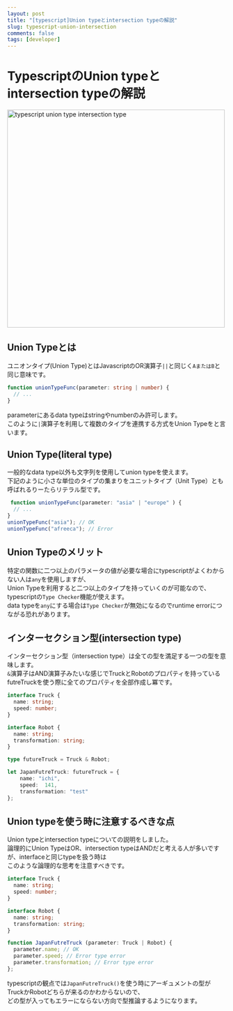 ```yaml
---
layout: post
title: "[typescript]Union typeとintersection typeの解説"
slug: typescript-union-intersection
comments: false
tags: [developer]
---
```

# TypescriptのUnion typeとintersection typeの解説
<img src="https://drive.google.com/uc?export=view&id=1GDoTF_NzXa5Vfgc-63SX7EoVypdn3Rov" alt="typescript union type intersection type"  width="500" >


## Union Typeとは
ユニオンタイプ(Union Type)とはJavascriptのOR演算子`||`と同じく`AまたはB`と同じ意味です。  
```typescript
function unionTypeFunc(parameter: string | number) {
  // ...
}
```
parameterにあるdata typeはstringやnumberのみ許可します。  
このように`|`演算子を利用して複数のタイプを連携する方式をUnion Typeをと言います。  

## Union Type(literal type)
一般的なdata type以外も文字列を使用してunion typeを使えます。  
下記のように小さな単位のタイプの集まりをユニットタイプ（Unit Type）とも呼ばれるりーたらリテラル型です。  
```typescript
 function unionTypeFunc(parameter: "asia" | "europe" ) {
  // ...
}
unionTypeFunc("asia"); // OK
unionTypeFunc("afreeca"); // Error
```

## Union Typeのメリット
特定の関数に二つ以上のパラメータの値が必要な場合にtypescriptがよくわからない人は`any`を使用しますが、  
Union Typeを利用すると二つ以上のタイプを持っていくのが可能なので、typescriptの`Type Checker`機能が使えます。  
data typeを`any`にする場合は`Type Checker`が無効になるのでruntime errorにつながる恐れがあります。  

## インターセクション型(intersection type)
インターセクション型（intersection type）は全ての型を満足する一つの型を意味します。  
`&`演算子はAND演算子みたいな感じでTruckとRobotのプロパティを持っているfutreTruckを使う際に全てのプロパティを全部作成し冪です。  
```typescript
interface Truck {
  name: string;
  speed: number;
}

interface Robot {
  name: string;
  transformation: string;
}

type futureTruck = Truck & Robot;

let JapanFutreTruck: futureTruck = {
    name: "ichi",
	speed:  141,
    transformation: "test"
};
```

## Union typeを使う時に注意するべきな点
Union typeとintersection typeについての説明をしました。  
論理的にUnion TypeはOR、intersection typeはANDだと考える人が多いですが、interfaceと同じtypeを扱う時は  
このような論理的な思考を注意すべきです。  

```typescript
interface Truck {
  name: string;
  speed: number;
}

interface Robot {
  name: string;
  transformation: string;
}

function JapanFutreTruck (parameter: Truck | Robot) {
  parameter.name; // OK
  parameter.speed; // Error type error
  parameter.transformation; // Error type error
};
```
typescriptの観点では`JapanFutreTruck()`を使う時にアーギュメントの型がTruckかRobotどちらが来るのかわからないので、  
どの型が入ってもエラーにならない方向で型推論するようになります。  